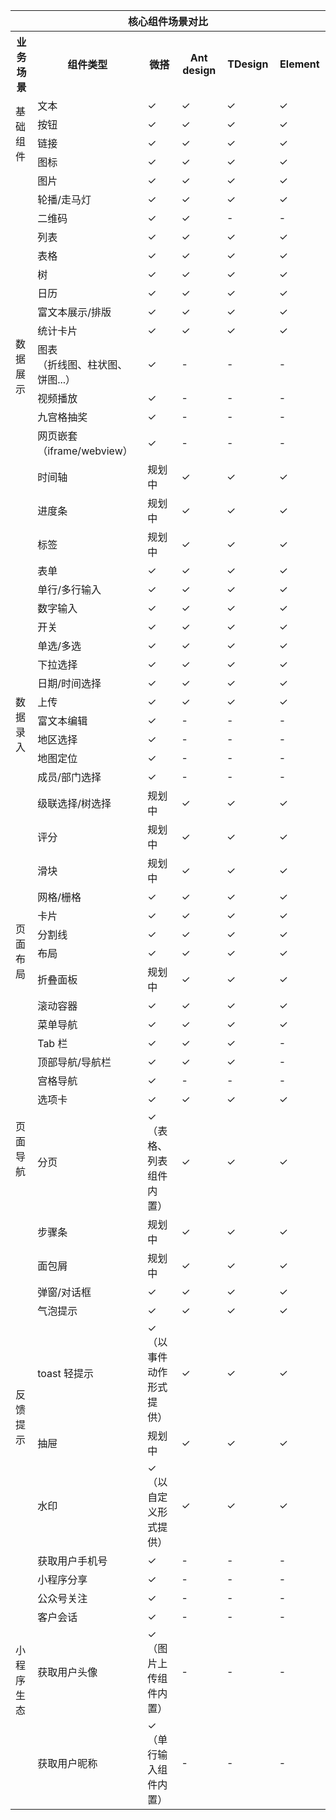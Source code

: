 <table>
    <tr>
      <th width="20%" style="text-align:center" colspan="6">核心组件场景对比</td>
</tr>
 <tr>
      <th width="0%" >业务场景</td>
      <th width="0%" >组件类型</td>
      <th width="0%" >微搭</td>
      <th width="0%" >Ant design</td>
      <th width="0%" >TDesign</td>
      <th width="0%" >Element</td>
</tr>
   <tr>
      <td rowspan='4'>基础组件</td>
      <td>文本</td>
      <td>&#10003;</td>
      <td>&#10003;</td>
      <td>&#10003;</td>
      <td>&#10003;</td>
</tr>
   <tr>
      <td>按钮</td>
      <td>&#10003;</td>
      <td>&#10003;</td>
      <td>&#10003;</td>
      <td>&#10003;</td>
	</tr>
   <tr>
      <td>链接</td>
      <td>&#10003;</td>
      <td>&#10003;</td>
      <td>&#10003;</td>
      <td>&#10003;</td>
</tr>
   <tr>
      <td>图标</td>
      <td>&#10003;</td>
      <td>&#10003;</td>
      <td>&#10003;</td>
      <td>&#10003;</td>
	</tr>
   <tr>
       <td rowspan='16'>数据展示</td>
 <td>图片</td>
      <td>&#10003;</td>
      <td>&#10003;</td>
      <td>&#10003;</td>
      <td>&#10003;</td>
	</tr>
   <tr>
      <td>轮播/走马灯</td>
      <td>&#10003;</td>
      <td>&#10003;</td>
      <td>&#10003;</td>
      <td>&#10003;</td>
</tr>
   <tr>
      <td>二维码</td>
      <td>&#10003;</td>
      <td>&#10003;</td>
      <td>-</td>
      <td>-</td>
	</tr>
   <tr>
      <td>列表</td>
      <td>&#10003;</td>
      <td>&#10003;</td>
      <td>&#10003;</td>
      <td>&#10003;</td>
</tr>
   <tr>
      <td>表格</td>
      <td>&#10003;</td>
      <td>&#10003;</td>
      <td>&#10003;</td>
      <td>&#10003;</td>
	</tr>
   <tr>
      <td>树</td>
      <td>&#10003;</td>
      <td>&#10003;</td>
      <td>&#10003;</td>
      <td>&#10003;</td>
</tr>
   <tr>
      <td>日历</td>
      <td>&#10003;</td>
      <td>&#10003;</td>
      <td>&#10003;</td>
      <td>&#10003;</td>
	</tr>
   <tr>
      <td>富文本展示/排版</td>
      <td>&#10003;</td>
      <td>&#10003;</td>
      <td>&#10003;</td>
      <td>&#10003;</td>
</tr>
   <tr>
      <td>统计卡片</td>
      <td>&#10003;</td>
      <td>&#10003;</td>
      <td>&#10003;</td>
      <td>&#10003;</td>
	</tr>
   <tr>
      <td>图表<br>
（折线图、柱状图、饼图...）</td>
      <td>&#10003;</td>
      <td>-</td>
      <td>-</td>
      <td>-</td>
</tr>
   <tr>
      <td>视频播放</td>
      <td>&#10003;</td>
      <td>-</td>
      <td>-</td>
      <td>-</td>
	</tr>
   <tr>
      <td>九宫格抽奖</td>
      <td>&#10003;</td>
      <td>-</td>
      <td>-</td>
      <td>-</td>
</tr>
   <tr>
      <td>网页嵌套<br>
（iframe/webview）</td>
      <td>&#10003;</td>
      <td>-</td>
      <td>-</td>
      <td>-</td>
	</tr>
   <tr>
      <td>时间轴</td>
      <td>规划中</td>
      <td>&#10003;</td>
      <td>&#10003;</td>
      <td>&#10003;</td>
</tr>
   <tr>
      <td>进度条</td>
      <td>规划中</td>
      <td>&#10003;</td>
      <td>&#10003;</td>
      <td>&#10003;</td>
	</tr>
   <tr>
      <td>标签</td>
      <td>规划中</td>
      <td>&#10003;</td>
      <td>&#10003;</td>
      <td>&#10003;</td>
</tr>
   <tr>
      <td rowspan='15'>数据录入</td>
      <td>表单</td>
      <td>&#10003;</td>
      <td>&#10003;</td>
      <td>&#10003;</td>
      <td>&#10003;</td>
	</tr>
   <tr>
      <td>单行/多行输入</td>
      <td>&#10003;</td>
      <td>&#10003;</td>
      <td>&#10003;</td>
      <td>&#10003;</td>
</tr>
   <tr>
      <td>数字输入</td>
      <td>&#10003;</td>
      <td>&#10003;</td>
      <td>&#10003;</td>
      <td>&#10003;</td>
	</tr>
   <tr>
      <td>开关</td>
      <td>&#10003;</td>
      <td>&#10003;</td>
      <td>&#10003;</td>
      <td>&#10003;</td>
</tr>
   <tr>
      <td>单选/多选</td>
      <td>&#10003;</td>
      <td>&#10003;</td>
      <td>&#10003;</td>
      <td>&#10003;</td>
	</tr>
   <tr>
      <td>下拉选择</td>
      <td>&#10003;</td>
      <td>&#10003;</td>
      <td>&#10003;</td>
      <td>&#10003;</td>
</tr>
   <tr>
      <td>日期/时间选择</td>
      <td>&#10003;</td>
      <td>&#10003;</td>
      <td>&#10003;</td>
      <td>&#10003;</td>
	</tr>
   <tr>
      <td>上传</td>
      <td>&#10003;</td>
      <td>&#10003;</td>
      <td>&#10003;</td>
      <td>&#10003;</td>
</tr>
   <tr>
      <td>富文本编辑</td>
      <td>&#10003;</td>
      <td>-</td>
      <td>-</td>
      <td>-</td>
	</tr>
   <tr>
      <td>地区选择</td>
      <td>&#10003;</td>
      <td>-</td>
      <td>-</td>
      <td>-</td>
</tr>
   <tr>
      <td>地图定位</td>
      <td>&#10003;</td>
      <td>-</td>
      <td>-</td>
      <td>-</td>
	</tr>
   <tr>
      <td>成员/部门选择</td>
      <td>&#10003;</td>
      <td>-</td>
      <td>-</td>
      <td>-</td>
</tr>
   <tr>
      <td>级联选择/树选择</td>
      <td>规划中</td>
      <td>&#10003;</td>
      <td>&#10003;</td>
      <td>&#10003;</td>
	</tr>
   <tr>
      <td>评分</td>
      <td>规划中</td>
      <td>&#10003;</td>
      <td>&#10003;</td>
      <td>&#10003;</td>
</tr>
   <tr>
      <td>滑块</td>
      <td>规划中</td>
      <td>&#10003;</td>
      <td>&#10003;</td>
      <td>&#10003;</td>
	</tr>
   <tr>
      <td rowspan='6'>页面布局</td>
      <td>网格/栅格</td>
      <td>&#10003;</td>
      <td>&#10003;</td>
      <td>&#10003;</td>
      <td>&#10003;</td>
</tr>
   <tr>
      <td>卡片</td>
      <td>&#10003;</td>
      <td>&#10003;</td>
      <td>&#10003;</td>
      <td>&#10003;</td>
	</tr>
   <tr>
      <td>分割线</td>
      <td>&#10003;</td>
      <td>&#10003;</td>
      <td>&#10003;</td>
      <td>&#10003;</td>
</tr>
   <tr>
      <td>布局</td>
      <td>&#10003;</td>
      <td>&#10003;</td>
      <td>&#10003;</td>
      <td>&#10003;</td>
	</tr>
   <tr>
      <td>折叠面板</td>
      <td>规划中</td>
      <td>&#10003;</td>
      <td>&#10003;</td>
      <td>&#10003;</td>
</tr>
   <tr>
      <td>滚动容器</td>
      <td>&#10003;</td>
      <td>&#10003;</td>
      <td>&#10003;</td>
      <td>&#10003;</td>
	</tr>
    <tr>
      <td rowspan='8'>页面导航</td>
      <td>菜单导航</td>
      <td>&#10003;</td>
      <td>&#10003;</td>
      <td>&#10003;</td>
      <td>&#10003;</td>
	</tr>
   <tr>
      <td>Tab 栏</td>
      <td>&#10003;</td>
      <td>&#10003;</td>
      <td>&#10003;</td>
      <td>-</td>
</tr>
   <tr>
      <td>顶部导航/导航栏</td>
      <td>&#10003;</td>
      <td>&#10003;</td>
      <td>&#10003;</td>
      <td>-</td>
	</tr>
   <tr>
      <td>宫格导航</td>
      <td>&#10003;</td>
      <td>-</td>
      <td>-</td>
      <td>-</td>
</tr>
   <tr>
      <td>选项卡</td>
      <td>&#10003;</td>
      <td>&#10003;</td>
      <td>&#10003;</td>
      <td>&#10003;</td>
	</tr>
  <tr>
      <td>分页</td>
      <td>&#10003;<br>（表格、列表组件内置）</td>
      <td>&#10003;</td>
      <td>&#10003;</td>
      <td>&#10003;</td>
</tr>
   <tr>
      <td>步骤条</td>
      <td>规划中</td>
      <td>&#10003;</td>
      <td>&#10003;</td>
      <td>&#10003;</td>
	</tr>
   <tr>
      <td>面包屑</td>
      <td>规划中</td>
      <td>&#10003;</td>
      <td>&#10003;</td>
      <td>&#10003;</td>
</tr>
 <tr>
      <td rowspan='5'>反馈提示</td>
      <td>弹窗/对话框</td>
      <td>&#10003;</td>
      <td>&#10003;</td>
      <td>&#10003;</td>
      <td>&#10003;</td>
</tr>
   <tr>
      <td>气泡提示</td>
      <td>&#10003;</td>
      <td>&#10003;</td>
      <td>&#10003;</td>
      <td>&#10003;</td>
	</tr>
  <tr>
      <td>toast 轻提示</td>
      <td>&#10003;<br>（以事件动作形式提供）</td>
      <td>&#10003;</td>
      <td>&#10003;</td>
      <td>&#10003;</td>
</tr>
   <tr>
      <td>抽屉</td>
      <td>规划中</td>
      <td>&#10003;</td>
      <td>&#10003;</td>
      <td>&#10003;</td>
	</tr>
   <tr>
      <td>水印</td>
      <td>&#10003;<br>（以自定义形式提供）</td>
      <td>&#10003;</td>
      <td>&#10003;</td>
      <td>&#10003;</td>
</tr>
   <tr>
      <td rowspan='6'>小程序生态</td>
      <td>获取用户手机号</td>
      <td>&#10003;</td>
      <td>-</td>
      <td>-</td>
      <td>-</td>
	</tr>
   <tr>
      <td>小程序分享</td>
      <td>&#10003;</td>
      <td>-</td>
      <td>-</td>
      <td>-</td>
</tr>
   <tr>
      <td>公众号关注</td>
      <td>&#10003;</td>
      <td>-</td>
      <td>-</td>
      <td>-</td>
	</tr>
   <tr>
      <td>客户会话</td>
      <td>&#10003;</td>
      <td>-</td>
      <td>-</td>
      <td>-</td>
</tr>
   <tr>
      <td>获取用户头像</td>
      <td>&#10003;<br>（图片上传组件内置）</td>
      <td>-</td>
      <td>-</td>
      <td>-</td>
	</tr>
   <tr>
      <td>获取用户昵称</td>
      <td>&#10003;<br>（单行输入组件内置）</td>
      <td>-</td>
      <td>-</td>
      <td>-</td>
	</tr>
</table>
